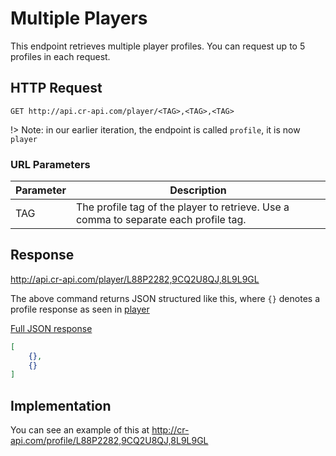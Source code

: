 # Multiple Players

This endpoint retrieves multiple player profiles. You can request up to 5 profiles in each request.

## HTTP Request

`GET http://api.cr-api.com/player/<TAG>,<TAG>,<TAG>`

!> Note: in our earlier iteration, the endpoint is called `profile`, it is now `player`


### URL Parameters

Parameter | Description
--- | ---
TAG | The profile tag of the player to retrieve. Use a comma to separate each profile tag.

## Response

http://api.cr-api.com/player/L88P2282,9CQ2U8QJ,8L9L9GL

The above command returns JSON structured like this, where `{}` denotes a profile response as seen in [player](/player/player)

<a href="/json/player_L88P2282,9CQ2U8QJ,8L9L9GL.json">Full JSON response</a>

```json
[
    {},
    {}
]
```

## Implementation

You can see an example of this at http://cr-api.com/profile/L88P2282,9CQ2U8QJ,8L9L9GL
